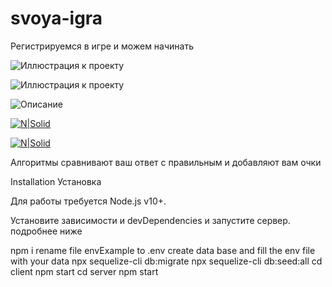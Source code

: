 # svoya-igra
Регистрируемся в игре и можем начинать

![Иллюстрация к проекту](https://github.com/andrejkonkin/svoya-igra/raw/main/image1.png)

![Иллюстрация к проекту](https://github.com/AndrejKonkin/svoya-igra/raw/main/image2.png)

![Описание](http(s)://github.com/AndrejKonkin/svoya-igra/main/image2.png)

[![N|Solid](https://raw.githubusercontent.com/Vsaveload/NeuroNode/main/Preview.png)](https://raw.githubusercontent.com/Vsaveload/NeuroNode/main/Preview.png)

[![N|Solid](https://raw.githubusercontent.com/AndrejKonkin/svoya-igra/main/image2.png)](https://raw.githubusercontent.com/AndrejKonkin/svoya-igra/main/image2.png)

Алгоритмы сравнивают ваш ответ с правильным и добавляют вам очки

Installation
Установка

Для работы требуется Node.js v10+.

Установите зависимости и devDependencies и запустите сервер.
подробнее ниже

npm i
rename file envExample to .env
create data base and fill the env file with your data
npx sequelize-cli db:migrate
npx sequelize-cli db:seed:all
cd client
npm start
cd server
npm start

